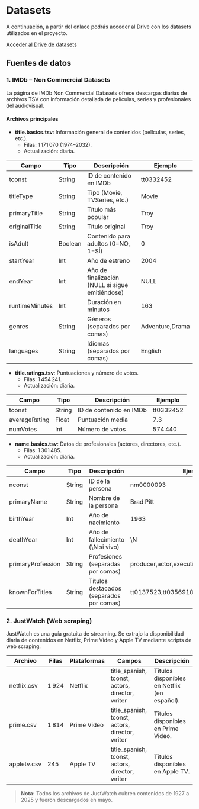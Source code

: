 # Datasets

A continuación, a partir del enlace podrás acceder al Drive con los datasets utilizados en el proyecto.

[Acceder al Drive de datasets](https://drive.google.com/drive/folders/196GpKG1rH3CJ52-_V8KF4zKeLyZ5U2sW?dmr=1&ec=wgc-drive-hero-goto)

## Fuentes de datos

### 1. IMDb – Non Commercial Datasets

La página de IMDb Non Commercial Datasets ofrece descargas diarias de archivos TSV con información detallada de películas, series y profesionales del audiovisual.

#### Archivos principales

- **title.basics.tsv**: Información general de contenidos (películas, series, etc.).
  - Filas: 1 171 070 (1974–2032).
  - Actualización: diaria.

| Campo          | Tipo    | Descripción                                     | Ejemplo         |
| -------------- | ------- | ----------------------------------------------- | --------------- |
| tconst         | String  | ID de contenido en IMDb                         | tt0332452       |
| titleType      | String  | Tipo (Movie, TVSeries, etc.)                    | Movie           |
| primaryTitle   | String  | Título más popular                              | Troy            |
| originalTitle  | String  | Título original                                 | Troy            |
| isAdult        | Boolean | Contenido para adultos (0=NO, 1=SÍ)             | 0               |
| startYear      | Int     | Año de estreno                                  | 2004            |
| endYear        | Int     | Año de finalización (NULL si sigue emitiéndose) | NULL            |
| runtimeMinutes | Int     | Duración en minutos                             | 163             |
| genres         | String  | Géneros (separados por comas)                   | Adventure,Drama |
| languages      | String  | Idiomas (separados por comas)                   | English         |

- **title.ratings.tsv**: Puntuaciones y número de votos.
  - Filas: 1 454 241.
  - Actualización: diaria.

| Campo         | Tipo   | Descripción             | Ejemplo   |
| ------------- | ------ | ----------------------- | --------- |
| tconst        | String | ID de contenido en IMDb | tt0332452 |
| averageRating | Float  | Puntuación media        | 7.3       |
| numVotes      | Int    | Número de votos         | 574 440   |

- **name.basics.tsv**: Datos de profesionales (actores, directores, etc.).
  - Filas: 1 301 485.
  - Actualización: diaria.

| Campo             | Tipo   | Descripción                              | Ejemplo                                 |
| ----------------- | ------ | ---------------------------------------- | --------------------------------------- |
| nconst            | String | ID de la persona                         | nm0000093                               |
| primaryName       | String | Nombre de la persona                     | Brad Pitt                               |
| birthYear         | Int    | Año de nacimiento                        | 1963                                    |
| deathYear         | Int    | Año de fallecimiento (\N si vivo)        | \N                                      |
| primaryProfession | String | Profesiones (separadas por comas)        | producer,actor,executive                |
| knownForTitles    | String | Títulos destacados (separados por comas) | tt0137523,tt0356910,tt1210166,tt0114746 |

### 2. JustWatch (Web scraping)

JustWatch es una guía gratuita de streaming. Se extrajo la disponibilidad diaria de contenidos en Netflix, Prime Video y Apple TV mediante scripts de web scraping.

| Archivo     | Filas | Plataformas | Campos                                           | Descripción                                  |
| ----------- | ----- | ----------- | ------------------------------------------------ | -------------------------------------------- |
| netflix.csv | 1 924 | Netflix     | title\_spanish, tconst, actors, director, writer | Titulos disponibles en Netflix (en español). |
| prime.csv   | 1 814 | Prime Video | title\_spanish, tconst, actors, director, writer | Titulos disponibles en Prime Video.          |
| appletv.csv | 245   | Apple TV    | title\_spanish, tconst, actors, director, writer | Titulos disponibles en Apple TV.             |

> **Nota:** Todos los archivos de JustWatch cubren contenidos de 1927 a 2025 y fueron descargados en mayo.


